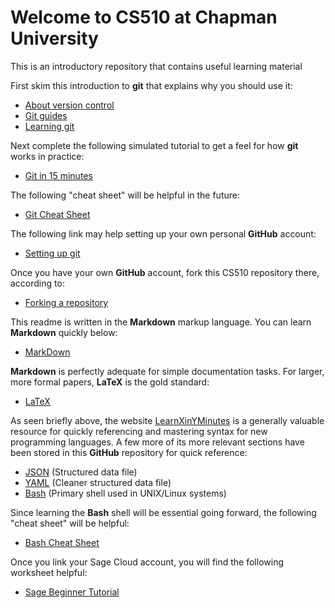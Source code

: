 # Welcome to CS510 at Chapman University
This is an introductory repository that contains useful learning material

First skim this introduction to **git** that explains why you should use it:

* [About version control](http://git-scm.com/book/en/v2/Getting-Started-About-Version-Control)
* [Git guides](https://guides.github.com/)
* [Learning git](http://learnxinyminutes.com/docs/git/)

Next complete the following simulated tutorial to get a feel for how **git** works in practice:
* [Git in 15 minutes](https://try.github.io/levels/1/challenges/1)

The following "cheat sheet" will be helpful in the future:
* [Git Cheat Sheet](http://www.git-tower.com/blog/git-cheat-sheet/)

The following link may help setting up your own personal **GitHub** account:

* [Setting up git](https://help.github.com/articles/set-up-git/)

Once you have your own **GitHub** account, fork this CS510 repository there, according to:

* [Forking a repository](https://help.github.com/articles/fork-a-repo/)

This readme is written in the **Markdown** markup language. You can learn **Markdown** quickly below:

* [MarkDown](learnmarkdown.md)

**Markdown** is perfectly adequate for simple documentation tasks. For larger, more formal papers, **LaTeX** is the gold standard:

* [LaTeX](http://ctan.mirrorcatalogs.com/info/latex4wp/latex4wp.pdf)

As seen briefly above, the website [LearnXinYMinutes](http://learnxinyminutes.com) is a generally valuable resource for quickly referencing and mastering syntax for new programming languages. A few more of its more relevant sections have been stored in this **GitHub** repository for quick reference:

* [JSON](learnjson.json) (Structured data file)
* [YAML](learnyaml.yaml) (Cleaner structured data file)
* [Bash](learnbash.sh)   (Primary shell used in UNIX/Linux systems)

Since learning the **Bash** shell will be essential going forward, the following "cheat sheet" will be helpful:

* [Bash Cheat Sheet](http://cli.learncodethehardway.org/bash_cheat_sheet.pdf)

Once you link your Sage Cloud account, you will find the following worksheet helpful:

* [Sage Beginner Tutorial](SageBeginnerTutorial.sagews)
